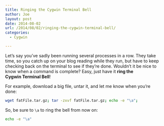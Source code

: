 ```yaml
---
title: Ringing the Cygwin Terminal Bell
author: Joe
layout: post
date: 2014-08-02
url: /2014/08/02/ringing-the-cygwin-terminal-bell/
categories:
  - Cygwin

---
```

Let&#8217;s say you&#8217;ve sadly been running several processes in a row. They take time, so you catch up on your blog reading while they run, but have to keep checking back on the terminal to see if they&#8217;re done. Wouldn&#8217;t it be nice to know when a command is complete? Easy, just have it **ring the Cygwin Terminal Bell**!

For example, download a big file, untar it, and let me know when you&#8217;re done:


```bash
wget fatFile.tar.gz; tar -zxvf fatFile.tar.gz; echo -e "\a";
```

So, be sure to `\a` to ring the bell from now on:

```bash
echo -e "\a"
```